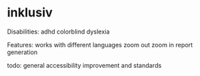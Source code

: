 # inklusiv

Disabilities:
adhd
colorblind
dyslexia

Features:
works with different languages
zoom out zoom in
report generation

todo:
general accessibility improvement and standards